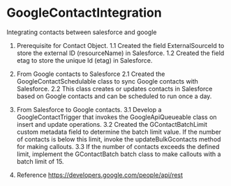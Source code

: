 # GoogleContactIntegration
Integrating contacts between salesforce and google

1. Prerequisite for Contact Object. 
    1.1 Created the field ExternalSourceId to store the external ID (resourceName) in Salesforce.
    1.2 Created the field etag to store the unique Id (etag) in Salesforce.

2. From Google contacts to Salesforce
    2.1 Created the GoogleContactSchedulable class to sync Google contacts with Salesforce.
    2.2 This class creates or updates contacts in Salesforce based on Google contacts and can be scheduled to run once a day.

3. From Salesforce to Google contacts.
    3.1 Develop a GoogleContactTrigger that invokes the GoogleApiQueueable class on insert and update operations.
    3.2 Created the GContactBatchLimit custom metadata field to determine the batch limit value. If the number of contacts is below this limit, invoke the updateBulkGcontacts method for making callouts.
    3.3 If the number of contacts exceeds the defined limit, implement the GContactBatch batch class to make callouts with a batch limit of 15.

2. Reference 
    https://developers.google.com/people/api/rest